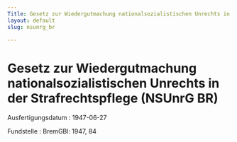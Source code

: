 ```yaml
---
Title: Gesetz zur Wiedergutmachung nationalsozialistischen Unrechts in der Strafrechtspflege
layout: default
slug: nsunrg_br

---
```


# Gesetz zur Wiedergutmachung nationalsozialistischen Unrechts in der Strafrechtspflege (NSUnrG BR)

Ausfertigungsdatum
:   1947-06-27

Fundstelle
:   BremGBl: 1947, 84

